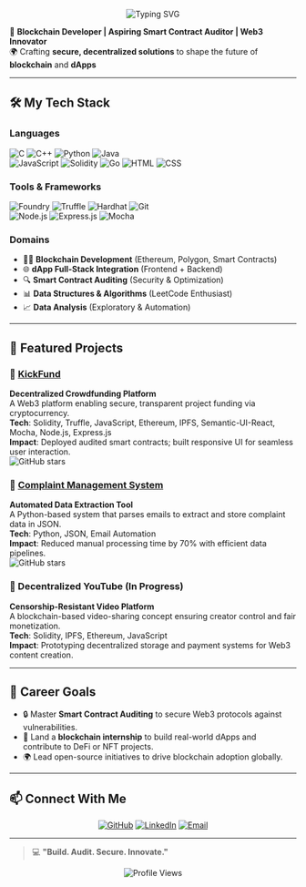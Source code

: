 <p align="center">
  <img src="https://readme-typing-svg.herokuapp.com?font=Fira+Code&size=24&pause=1000&color=41e0e8&center=true&vCenter=true&width=400&lines=Hey%2C+I'm+KamilBlockchain+Developer+%7C+Aspiring+Auditor+%7C+Security+Researcher&speed=100" alt="Typing SVG" />
</p>




🚀 **Blockchain Developer | Aspiring Smart Contract Auditor | Web3 Innovator**  
🌍 Crafting **secure, decentralized solutions** to shape the future of **blockchain** and **dApps**


---

## 🛠️ My Tech Stack

### Languages
![C](https://img.shields.io/badge/-C-00599C?style=flat&logo=c) ![C++](https://img.shields.io/badge/-C++-00599C?style=flat&logo=cplusplus) ![Python](https://img.shields.io/badge/-Python-3776AB?style=flat&logo=python) ![Java](https://img.shields.io/badge/-Java-007396?style=flat&logo=java)  
![JavaScript](https://img.shields.io/badge/-JavaScript-F7DF1E?style=flat&logo=javascript) ![Solidity](https://img.shields.io/badge/-Solidity-363636?style=flat&logo=solidity) ![Go](https://img.shields.io/badge/-Go-00ADD8?style=flat&logo=go) ![HTML](https://img.shields.io/badge/-HTML-E34F26?style=flat&logo=html5) ![CSS](https://img.shields.io/badge/-CSS-1572B6?style=flat&logo=css3)

### Tools & Frameworks
![Foundry](https://img.shields.io/badge/-Foundry-000000?style=flat) ![Truffle](https://img.shields.io/badge/-Truffle-5C2D91?style=flat) ![Hardhat](https://img.shields.io/badge/-Hardhat-F7B93E?style=flat) ![Git](https://img.shields.io/badge/-Git-F05032?style=flat&logo=git)  
![Node.js](https://img.shields.io/badge/-Node.js-339933?style=flat&logo=node.js) ![Express.js](https://img.shields.io/badge/-Express.js-000000?style=flat) ![Mocha](https://img.shields.io/badge/-Mocha-8D5524?style=flat&logo=mocha)

### Domains
- 🧑‍💻 **Blockchain Development** (Ethereum, Polygon, Smart Contracts)  
- 🌐 **dApp Full-Stack Integration** (Frontend + Backend)  
- 🔍 **Smart Contract Auditing** (Security & Optimization)  
- 📊 **Data Structures & Algorithms** (LeetCode Enthusiast)  
- 📈 **Data Analysis** (Exploratory & Automation)

---

## 🌟 Featured Projects

### 🔗 [KickFund](https://github.com/kamilsiu/kickfund)  
**Decentralized Crowdfunding Platform**  
A Web3 platform enabling secure, transparent project funding via cryptocurrency.  
**Tech**: Solidity, Truffle, JavaScript, Ethereum, IPFS, Semantic-UI-React, Mocha, Node.js, Express.js  
**Impact**: Deployed audited smart contracts; built responsive UI for seamless user interaction.  
![GitHub stars](https://img.shields.io/github/stars/kamilsiu/kickfund?style=social)

### 🔗 [Complaint Management System](https://github.com/kamilsiu/37codeBlooded)  
**Automated Data Extraction Tool**  
A Python-based system that parses emails to extract and store complaint data in JSON.  
**Tech**: Python, JSON, Email Automation  
**Impact**: Reduced manual processing time by 70% with efficient data pipelines.  
![GitHub stars](https://img.shields.io/github/stars/kamilsiu/37codeBlooded?style=social)

### 🔗 Decentralized YouTube (In Progress)  
**Censorship-Resistant Video Platform**  
A blockchain-based video-sharing concept ensuring creator control and fair monetization.  
**Tech**: Solidity, IPFS, Ethereum, JavaScript  
**Impact**: Prototyping decentralized storage and payment systems for Web3 content creation.

---

## 🎯 Career Goals

- 🔒 Master **Smart Contract Auditing** to secure Web3 protocols against vulnerabilities.  
- 💼 Land a **blockchain internship** to build real-world dApps and contribute to DeFi or NFT projects.  
- 🌍 Lead open-source initiatives to drive blockchain adoption globally.

---

## 📫 Connect With Me

<p align="center">
  <a href="https://github.com/kamilsiu"><img src="https://img.shields.io/badge/-GitHub-181717?style=for-the-badge&logo=github" alt="GitHub"></a>
  <a href="https://www.linkedin.com/in/kamil-nissar-348145252/"><img src="https://img.shields.io/badge/-LinkedIn-0A66C2?style=for-the-badge&logo=linkedin" alt="LinkedIn"></a>
  <a href="mailto:your-email@example.com"><img src="https://img.shields.io/badge/-Email-D14836?style=for-the-badge&logo=gmail" alt="Email"></a>
</p>

---

> 💻 **"Build. Audit. Secure. Innovate."**

<p align="center">
  <img src="https://komarev.com/ghpvc/?username=kamilsiu&color=blue" alt="Profile Views" />
</p>
